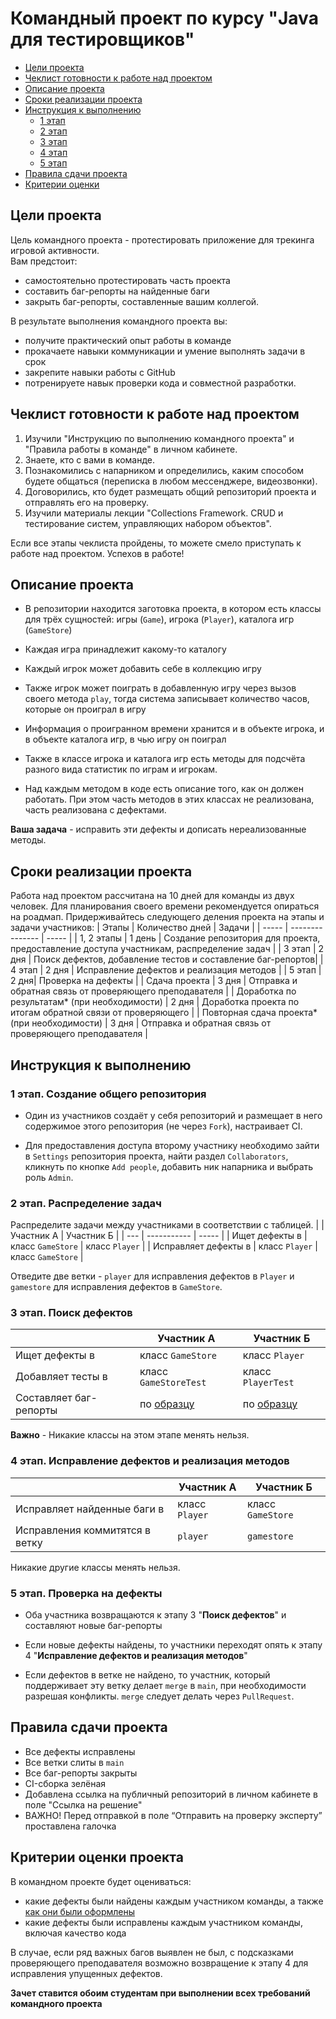 # Командный проект по курсу "Java для тестировщиков"

* [Цели проекта](#цели-проекта)
* [Чеклист готовности к работе над проектом](#Чеклист-готовности-к-работе-над-проектом)
* [Описание проекта](#Описание-проекта)
* [Сроки реализации проекта](#Сроки-реализации-проекта)
* [Инструкция к выполнению](#Инструкция-к-выполнению)
    * [1 этап](#1-этап)
    * [2 этап](#2-этап)
    * [3 этап](#3-этап)
    * [4 этап](#4-этап)
    * [5 этап](#5-этап)
* [Правила сдачи проекта](#Правила-сдачи-проекта)
* [Критерии оценки](#критерии-оценки)


## Цели проекта

Цель командного проекта - протестировать приложение для трекинга игровой активности.  
Вам предстоит:
- самостоятельно протестировать часть проекта
- составить баг-репорты на найденные баги
- закрыть баг-репорты, составленные вашим коллегой.

В результате выполнения командного проекта вы:
- получите практический опыт работы в команде
- прокачаете навыки коммуникации и умение выполнять задачи в срок
- закрепите навыки работы с GitHub
- потренируете навык проверки кода и совместной разработки.

## Чеклист готовности к работе над проектом

1. Изучили "Инструкцию по выполнению командного проекта" и "Правила работы в команде" в личном кабинете.
2. Знаете, кто с вами в команде.
3. Познакомились с напарником и определились, каким способом будете общаться (переписка в любом мессенджере, видеозвонки).
4. Договорились, кто будет размещать общий репозиторий проекта и отправлять его на проверку.
5. Изучили материалы лекции "Collections Framework. CRUD и тестирование систем, управляющих набором объектов".

Если все этапы чеклиста пройдены, то можете смело приступать к работе над проектом. Успехов в работе!

## Описание проекта

- В репозитории находится заготовка проекта, в котором есть классы  для трёх сущностей: игры (`Game`), игрока (`Player`), каталога игр (`GameStore`)

- Каждая игра принадлежит какому-то каталогу  

- Каждый игрок может добавить себе в коллекцию игру

- Также игрок может поиграть в добавленную игру через вызов своего метода `play`, тогда система записывает количество часов, которые он проиграл в игру

- Информация о проигранном времени хранится и в объекте игрока, и в объекте каталога игр, в чью игру он поиграл

- Также в классе игрока и каталога игр есть методы для подсчёта разного вида статистик по играм и игрокам.

- Над каждым методом в коде есть описание того, как он должен работать. При этом часть методов в этих классах не реализована, часть реализована с дефектами.

**Ваша задача** - исправить эти дефекты и дописать нереализованные методы.

## Сроки реализации проекта

Работа над проектом рассчитана на 10 дней для команды из двух человек. Для планирования своего времени рекомендуется опираться на роадмап. Придерживайтесь следующего деления проекта на этапы и задачи участников:
| Этапы | Количество дней | Задачи |
| ----- | --------------- | ----- |
| 1, 2 этапы | 1 день | Создание репозитория для проекта, предоставление доступа участникам, распределение задач |
| 3 этап | 2 дня | Поиск дефектов, добавление тестов и составление баг-репортов|
| 4 этап | 2 дня | Исправление дефектов и реализация методов |
| 5 этап | 2 дня| Проверка на дефекты |
| Сдача проекта | 3 дня | Отправка и обратная связь от проверяющего преподавателя |
| Доработка по результатам* (при необходимости) | 2 дня | Доработка проекта по итогам обратной связи от проверяющего |
| Повторная сдача проекта* (при необходимости) | 3 дня | Отправка и обратная связь от проверяющего преподавателя |

## Инструкция к выполнению

### 1 этап. Создание общего репозитория  

- Один из участников создаёт у себя репозиторий и размещает в него содержимое этого репозитория (не через `Fork`), настраивает CI.

- Для предоставления доступа второму участнику необходимо зайти в `Settings` репозитория проекта, найти раздел `Collaborators`, кликнуть по кнопке `Add people`, добавить ник напарника и выбрать роль `Admin`.

### 2 этап. Распределение задач

Распределите задачи между участниками в соответствии с таблицей.
|  | Участник А | Участник Б |
| --- | ----------- | ----- |
| Ищет дефекты в | класс `GameStore` | класс `Player` |
| Исправляет дефекты в | класс `Player` | класс `GameStore` |

Отведите две ветки - `player` для исправления дефектов в `Player` и `gamestore` для исправления дефектов в `GameStore`.

### 3 этап. Поиск дефектов

|  | Участник А | Участник Б |
| --- | ----------- | ----- |
| Ищет дефекты в | класс `GameStore` | класс `Player` |
| Добавляет тесты в | класс `GameStoreTest` | класс `PlayerTest` |
| Составляет баг-репорты | по [образцу](https://github.com/netology-code/javaqa2-homeworks/blob/main/JAVA_INTRO.md#%D1%84%D0%BE%D1%80%D0%BC%D0%B0%D1%82-%D0%BE%D1%84%D0%BE%D1%80%D0%BC%D0%BB%D0%B5%D0%BD%D0%B8%D1%8F-%D0%B1%D0%B0%D0%B3-%D1%80%D0%B5%D0%BF%D0%BE%D1%80%D1%82%D0%B0) | по [образцу](https://github.com/netology-code/javaqa2-homeworks/blob/main/JAVA_INTRO.md#%D1%84%D0%BE%D1%80%D0%BC%D0%B0%D1%82-%D0%BE%D1%84%D0%BE%D1%80%D0%BC%D0%BB%D0%B5%D0%BD%D0%B8%D1%8F-%D0%B1%D0%B0%D0%B3-%D1%80%D0%B5%D0%BF%D0%BE%D1%80%D1%82%D0%B0) |

**Важно** - Никакие классы на этом этапе менять нельзя.

### 4 этап. Исправление дефектов и реализация методов  

|  | Участник А | Участник Б |
| --- | ----------- | ----- |
| Исправляет найденные баги в | класс `Player` | класс `GameStore` |
| Исправления коммитятся в ветку | `player` | `gamestore` |

Никакие другие классы менять нельзя.

### 5 этап. Проверка на дефекты  

- Оба участника возвращаются к этапу 3 "**Поиск дефектов**" и составляют новые баг-репорты

- Если новые дефекты  найдены, то участники переходят опять к этапу 4 "**Исправление дефектов и реализация методов**"

- Если дефектов в ветке не найдено, то участник, который поддерживает эту ветку делает `merge` в `main`, при необходимости разрешая конфликты. `merge` следует делать через `PullRequest`.

## Правила сдачи проекта

- Все дефекты исправлены
- Все ветки слиты в `main`
- Все баг-репорты закрыты
- CI-сборка зелёная
- Добавлена ссылка на публичный репозиторий в личном кабинете в поле "Ссылка на решение"
- ВАЖНО! Перед отправкой в поле “Отправить на проверку эксперту” проставлена галочка

## Критерии оценки проекта

В командном проекте будет оцениваться:
* какие дефекты были найдены каждым участником команды, а также [как они были оформлены](https://github.com/netology-code/javaqa2-homeworks/blob/main/JAVA_INTRO.md#%D1%84%D0%BE%D1%80%D0%BC%D0%B0%D1%82-%D0%BE%D1%84%D0%BE%D1%80%D0%BC%D0%BB%D0%B5%D0%BD%D0%B8%D1%8F-%D0%B1%D0%B0%D0%B3-%D1%80%D0%B5%D0%BF%D0%BE%D1%80%D1%82%D0%B0)
* какие дефекты были исправлены каждым участником команды, включая качество кода

В случае, если ряд важных багов выявлен не был, с подсказками проверяющего преподавателя возможно возвращение к этапу 4 для исправления упущенных дефектов.

**Зачет ставится обоим студентам при выполнении всех требований командного проекта**
